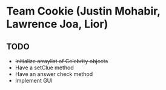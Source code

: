 # Team Cookie (Justin Mohabir, Lawrence Joa, Lior)
## TODO
- ~~Initialize arraylist of Celebrity objects~~
- Have a setClue method
- Have an answer check method
- Implement GUI
